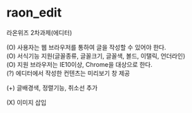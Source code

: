 # raon_edit
라온위즈 2차과제(에디터)      

(O) 사용자는 웹 브라우저를 통하여 글을 작성할 수 있어야 한다.   
(O) 서식기능 지원(글꼴종류, 글꼴크기, 글꼴색, 볼드, 이탤릭, 언더라인)   
(O) 지원 브라우저는 IE10이상, Chrome을 대상으로 한다.   
(?) 에디터에서 작성한 컨텐츠는 미리보기 창 제공      

(+) 글배경색, 정렬기능, 취소선 추가      

(X) 이미지 삽입   